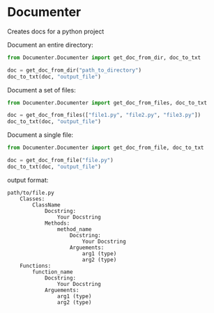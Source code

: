 # Documenter
Creates docs for a python project

Document an entire directory:

```python
from Documenter.Documenter import get_doc_from_dir, doc_to_txt

doc = get_doc_from_dir("path_to_directory")
doc_to_txt(doc, "output_file")
```

Document a set of files:

```python
from Documenter.Documenter import get_doc_from_files, doc_to_txt

doc = get_doc_from_files(["file1.py", "file2.py", "file3.py"])
doc_to_txt(doc, "output_file")
```


Document a single file:

```python
from Documenter.Documenter import get_doc_from_file, doc_to_txt

doc = get_doc_from_file("file.py")
doc_to_txt(doc, "output_file")
```

output format:
```
path/to/file.py
    Classes:
        ClassName
            Docstring:
                Your Docstring
            Methods:
                method_name
                    Docstring:
                        Your Docstring
                    Arguements:
                        arg1 (type)
                        arg2 (type)     
    Functions:
        function_name
            Docstring:
                Your Docstring
            Arguements:
                arg1 (type)
                arg2 (type)
```